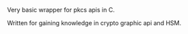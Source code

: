 Very basic wrapper for pkcs apis in C.

Written for gaining knowledge in crypto graphic api and HSM.

